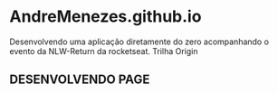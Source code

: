 # AndreMenezes.github.io
Desenvolvendo uma aplicação diretamente do zero acompanhando o evento da NLW-Return da rocketseat. Trilha Origin
## DESENVOLVENDO PAGE
